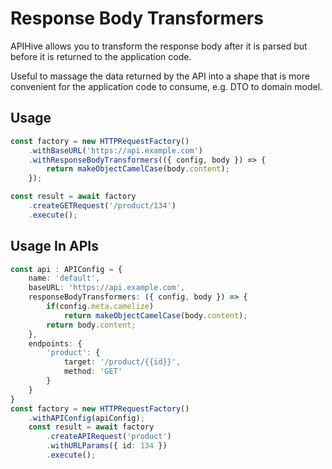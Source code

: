 # Response Body Transformers

APIHive allows you to transform the response body after it is parsed but before it is returned to the application code.

Useful to massage the data returned by the API into a shape that is more convenient for the application code to consume, e.g. DTO to domain model.

## Usage

```typescript
const factory = new HTTPRequestFactory()
    .withBaseURL('https://api.example.com')
    .withResponseBodyTransformers(({ config, body }) => {
        return makeObjectCamelCase(body.content);
    });

const result = await factory
    .createGETRequest('/product/134')
    .execute();

```

## Usage In APIs

```typescript
const api : APIConfig = {
    name: 'default',
    baseURL: 'https://api.example.com',
    responseBodyTransformers: ({ config, body }) => {
        if(config.meta.camelize)
            return makeObjectCamelCase(body.content);
        return body.content;
    },
    endpoints: {
        'product': {
            target: '/product/{{id}}',
            method: 'GET'
        }
    }
}
const factory = new HTTPRequestFactory()
    .withAPIConfig(apiConfig);
    const result = await factory
        .createAPIRequest('product')
        .withURLParams({ id: 134 })
        .execute();
```

